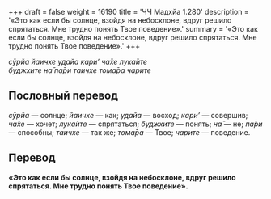 +++
draft = false
weight = 16190
title = 'ЧЧ Мадхйа 1.280'
description = '«Это как если бы солнце, взойдя на небосклоне, вдруг решило спрятаться. Мне трудно понять Твое поведение».'
summary = '«Это как если бы солнце, взойдя на небосклоне, вдруг решило спрятаться. Мне трудно понять Твое поведение».'
+++

_сӯрйа йаичхе удайа кари’ ча̄хе лука̄ите  
буджхите на̄ па̄ри таичхе тома̄ра чарите_

## Пословный перевод

_сӯрйа_ — солнце; _йаичхе_ — как; _удайа_ — восход; _кари’_ — совершив; _ча̄хе_ — хочет; _лука̄ите_ — спрятаться; _буджхите_ — понять; _на̄_ — не; _па̄ри_ — способны; _таичхе_ — так же; _тома̄ра_ — Твое; _чарите_ — поведение.

## Перевод

**«Это как если бы солнце, взойдя на небосклоне, вдруг решило спрятаться. Мне трудно понять Твое поведение».**
